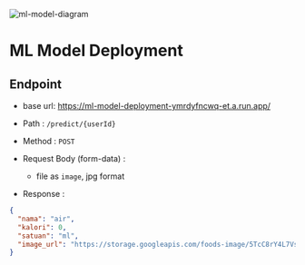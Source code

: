 ![ml-model-diagram](https://github.com/C23-PS317/ml-model-deployment/assets/69651946/1978a426-cc45-4841-8b95-6e42cfb831f1)

# ML Model Deployment

## Endpoint

- base url: https://ml-model-deployment-ymrdyfncwq-et.a.run.app/

- Path : `/predict/{userId}`
- Method : `POST`
- Request Body (form-data) :
  - file as `image`, jpg format
- Response :

```json
{
  "nama": "air",
  "kalori": 0,
  "satuan": "ml",
  "image_url": "https://storage.googleapis.com/foods-image/5TcC8rY4L7VsSR2lWAZiVnDDSgy2/AwMHLB3kXFV8pL6bWMmu"
}
```
